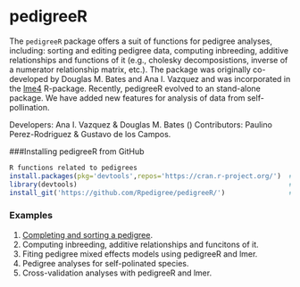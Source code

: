 pedigreeR
=========
The ```pedigreeR``` package offers a suit of functions for pedigree analyses, including: sorting and editing pedigree data, computing inbreeding, additive relationships and functions of it (e.g., cholesky decomposistions, inverse of a numerator relationship matrix, etc.). The package was originally co-developed by Douglas M. Bates and Ana I. Vazquez and was incorporated in the [lme4](https://cran.r-project.org/web/packages/lme4/index.html) R-package. Recently, pedigreeR evolved to an stand-alone package. We have added new features for analysis of data from self-pollination.

Developers: Ana I. Vazquez & Douglas M. Bates ()
Contributors: Paulino Perez-Rodriguez & Gustavo de los Campos.


###Installing pedigreeR from GitHub

```R
R functions related to pedigrees
install.packages(pkg='devtools',repos='https://cran.r-project.org/')  #1# install devtools
library(devtools)                                                     #2# load the library
install_git('https://github.com/Rpedigree/pedigreeR/')                #3# install pedigreeR from GitHub
```
### Examples

  1. [Completing and sorting a pedigree](https://github.com/Rpedigree/pedigreeR/blob/master/inst/examples/example1.md).
  2. Computing inbreeding, additive relationships and funcitons of it.
  3. Fiting pedigree mixed effects models using pedigreeR and lmer.
  4. Pedigree analyses for self-polinated species.
  5. Cross-validation analyses with pedigreeR and lmer.

